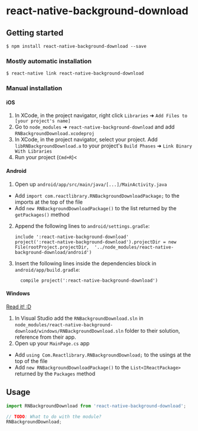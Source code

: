 
# react-native-background-download

## Getting started

`$ npm install react-native-background-download --save`

### Mostly automatic installation

`$ react-native link react-native-background-download`

### Manual installation


#### iOS

1. In XCode, in the project navigator, right click `Libraries` ➜ `Add Files to [your project's name]`
2. Go to `node_modules` ➜ `react-native-background-download` and add `RNBackgroundDownload.xcodeproj`
3. In XCode, in the project navigator, select your project. Add `libRNBackgroundDownload.a` to your project's `Build Phases` ➜ `Link Binary With Libraries`
4. Run your project (`Cmd+R`)<

#### Android

1. Open up `android/app/src/main/java/[...]/MainActivity.java`
  - Add `import com.reactlibrary.RNBackgroundDownloadPackage;` to the imports at the top of the file
  - Add `new RNBackgroundDownloadPackage()` to the list returned by the `getPackages()` method
2. Append the following lines to `android/settings.gradle`:
  	```
  	include ':react-native-background-download'
  	project(':react-native-background-download').projectDir = new File(rootProject.projectDir, 	'../node_modules/react-native-background-download/android')
  	```
3. Insert the following lines inside the dependencies block in `android/app/build.gradle`:
  	```
      compile project(':react-native-background-download')
  	```

#### Windows
[Read it! :D](https://github.com/ReactWindows/react-native)

1. In Visual Studio add the `RNBackgroundDownload.sln` in `node_modules/react-native-background-download/windows/RNBackgroundDownload.sln` folder to their solution, reference from their app.
2. Open up your `MainPage.cs` app
  - Add `using Com.Reactlibrary.RNBackgroundDownload;` to the usings at the top of the file
  - Add `new RNBackgroundDownloadPackage()` to the `List<IReactPackage>` returned by the `Packages` method


## Usage
```javascript
import RNBackgroundDownload from 'react-native-background-download';

// TODO: What to do with the module?
RNBackgroundDownload;
```
  